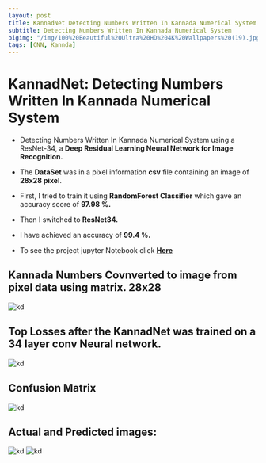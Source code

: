 ```yaml
---
layout: post
title: KannadNet Detecting Numbers Written In Kannada Numerical System
subtitle: Detecting Numbers Written In Kannada Numerical System 
bigimg: "/img/100%20Beautiful%20Ultra%20HD%204K%20Wallpapers%20(19).jpg"
tags: [CNN, Kannda]
---
```



# KannadNet: Detecting Numbers Written In Kannada Numerical System


* Detecting Numbers Written In Kannada Numerical System using a  ResNet-34, a **Deep Residual Learning Neural Network for Image Recognition.**

* The **DataSet** was in a pixel information **csv** file containing an image of **28x28 pixel**.

* First, I tried to train it using **RandomForest Classifier** which gave an accuracy score of **97.98 %.**

* Then I switched to **ResNet34.**

* I have achieved an accuracy of **99.4 %.**

* To see the project jupyter Notebook click [**Here**](https://shadab4150.github.io/KannadaNet/Kannada_digit_recognizer_randomForest_resnet34.html)

## Kannada Numbers Covnverted to image from pixel data using matrix. 28x28
![kd](https://i.ibb.co/yWcPzNd/number123.png)

## Top Losses after the KannadNet was trained on a 34 layer conv Neural network.
![kd](https://i.ibb.co/8PMQ2RH/loss.png)

## Confusion Matrix
![kd](https://i.ibb.co/X4YtHmz/confu.png)

## Actual and Predicted images:
![kd](https://i.ibb.co/BBtqy5Q/pred2.png)
![kd](https://i.ibb.co/YcWRr89/pred1.png)
